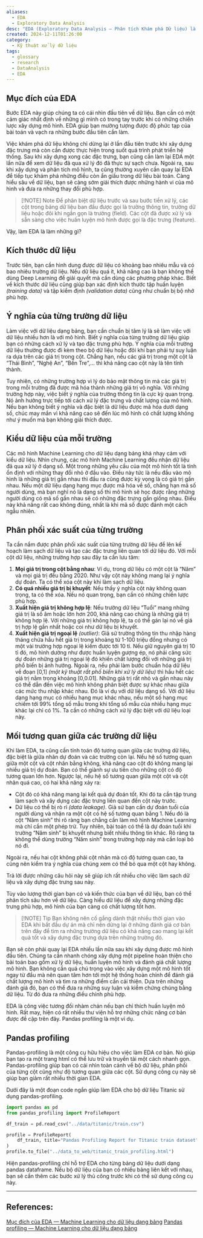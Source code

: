 ```yaml
---
aliases:
  - EDA
  - Exploratory Data Analysis
desc: "EDA (Exploratory Data Analysis – Phân tích Khám phá Dữ liệu) là một bước quan trọng trước khi làm bất kỳ một bài toán ML với dữ liệu dạng bảng nào.\r\r Trước khi xây dựng mô hình, bạn cần xây dựng đặc trưng. Trước khi xây dựng đặc trưng, bạn phải làm bước khám phá dữ liệu."
created: 2024-12-11T01:26:00
category:
  - Kỹ thuật xử lý dữ liệu
tags:
  - glossary
  - research
  - DataAnalysis
  - EDA
---
```

## Mục đích của EDA

Bước EDA này giúp chúng ta có cái nhìn đầu tiên về dữ liệu. Bạn cần có một cảm giác nhất định về những gì mình có trong tay trước khi có những chiến lược xây dựng mô hình. EDA giúp bạn mường tượng được độ phức tạp của bài toán và vạch ra những bước đầu tiên cần làm.

Việc khám phá dữ liệu không chỉ dừng lại ở lần đầu tiên trước khi xây dựng đặc trưng mà còn cần được thực hiện trong suốt quá trình phát triển hệ thống. Sau khi xây dựng xong các đặc trưng, bạn cũng cần làm lại EDA một lần nữa để xem dữ liệu đã qua xử lý đó đã thực sự sạch chưa. Ngoài ra, sau khi xây dựng và phân tích mô hình, ta cũng thường xuyên cần quay lại EDA để tiếp tục khám phá những điều còn ẩn giấu trong dữ liệu bài toán. Càng hiểu sâu về dữ liệu, bạn sẽ càng sớm giải thích được những hành vi của mô hình và đưa ra những thay đổi phù hợp.

> [!NOTE] Note
> Để phân biệt dữ liệu trước và sau bước tiền xử lý, các cột trong bảng dữ liệu ban đầu được gọi là trường thông tin, trường dữ liệu hoặc đôi khi ngắn gọn là trường (field). Các cột đã được xử lý và sẵn sàng cho việc huấn luyện mô hình được gọi là đặc trưng (feature).

Vậy, làm EDA là làm những gì?
## Kích thước dữ liệu

Trước tiên, bạn cần hình dung được dữ liệu có khoảng bao nhiêu mẫu và có bao nhiêu trường dữ liệu. Nếu dữ liệu quá ít, khả năng cao là bạn không thể dùng Deep Learning để giải quyết mà cần dùng các phương pháp khác. Biết về kích thước dữ liệu cũng giúp bạn xác định kích thước tập huấn luyện *(training data)* và tập kiểm định *(validation data)* cũng như chuẩn bị bộ nhớ phù hợp.

## Ý nghĩa của từng trường dữ liệu

Làm việc với dữ liệu dạng bảng, bạn cần chuẩn bị tâm lý là sẽ làm việc với dữ liệu nhiều hơn là với mô hình. Biết ý nghĩa của từng trường dữ liệu giúp bạn có những cách xử lý và tạo đặc trưng phù hợp. Ý nghĩa của mỗi trường dữ liệu thường được đi kèm theo bộ dữ liệu hoặc đôi khi bạn phải tự suy luận ra dựa trên các giá trị trong cột. Chẳng hạn, nếu các giá trị trong một cột là “Thái Bình”, “Nghệ An”, “Bến Tre”,… thì khả năng cao cột này là tên tỉnh thành.

Tuy nhiên, có những trường hợp vì lý do bảo mật thông tin mà các giá trị trong mỗi trường đã được mã hóa thành những giá trị vô nghĩa. Với những trường hợp này, việc biết ý nghĩa của trường thông tin là cực kỳ quan trọng. Nó ảnh hưởng trực tiếp tới cách xử lý đặc trưng và chất lượng của mô hình. Nếu bạn không biết ý nghĩa và đặc biệt là dữ liệu được mã hóa dưới dạng số, chúc may mắn vì khả năng cao sẽ đến lúc mô hình có chất lượng không như ý muốn mà bạn không giải thích được.

## Kiểu dữ liệu của mỗi trường

Các mô hình Machine Learning cho dữ liệu dạng bảng khá nhạy cảm với kiểu dữ liệu. Nhìn chung, các mô hình Machine Learning đều nhận dữ liệu đã qua xử lý ở dạng số. Một trong những yêu cầu của một mô hình tốt là tính ổn định với những thay đổi nhỏ ở đầu vào. Điều này tức là nếu đầu vào mô hình là những giá trị gần nhau thì đầu ra cũng được kỳ vọng là có giá trị gần nhau. Nếu một dữ liệu dạng hạng mục được mã hóa về số, chẳng hạn mã số người dùng, mà bạn nghĩ nó là dạng số thì mô hình sẽ học được rằng những người dùng có mã số gần nhau sẽ có những đặc trưng gần giống nhau. Điều này khả năng rất cao không đúng, nhất là khi mã số được đánh một cách ngẫu nhiên.

## Phân phối xác suất của từng trường

Ta cần nắm được phân phối xác suất của từng trường dữ liệu để lên kế hoạch làm sạch dữ liệu và tạo các đặc trưng liên quan tới dữ liệu đó. Với mỗi cột dữ liệu, những trường hợp sau đây ta cần lưu tâm:
1. **Mọi giá trị trong cột bằng nhau**: Ví dụ, trong dữ liệu có một cột là “Năm” và mọi giá trị đều bằng 2020. Như vậy cột này không mang lại ý nghĩa dự đoán. Ta có thể xóa cột này khi làm sạch dữ liệu.
2. **Có quá nhiều giá trị bị khuyết**: Nếu thấy ý nghĩa cột này không quan trọng, ta có thể xóa. Nếu nó quan trọng, bạn cần có những chiến lược phù hợp.
3. **Xuất hiện giá trị không hợp lệ**: Nếu trường dữ liệu “Tuổi” mang những giá trị là số âm hoặc lớn hơn 200, khả năng cao chúng là những giá trị không hợp lệ. Với những giá trị không hợp lệ, ta có thể gán lại nó về giá trị hợp lệ gần nhất hoặc coi như dữ liệu bị khuyết.
4. **Xuất hiện giá trị ngoại lệ** *(outlier)*: Giả sử trường thông tin thu nhập hàng tháng chứa hầu hết giá trị trong khoảng từ 1-100 triệu đồng nhưng có một vài trường hợp ngoại lệ kiếm được tới 10 tỉ. Nếu giữ nguyên giá trị 10 tỉ đó, mô hình dường như được huấn luyện gượng ép, nó phải căng sức dự đoán những giá trị ngoại lệ đó khiến chất lượng đối với những giá trị phổ biến bị ảnh hưởng. Ngoài ra, nếu phải làm bước chuẩn hóa dữ liệu về đoạn [0,1] *(một kỹ thuật rất phố biến khi xử lý dữ liệu)* thì hầu hết các giá trị nằm trong khoảng [0,0.01]. Những giá trị rất nhỏ và gần nhau này có thể dẫn đến việc mô hình không phân biệt được sự khác nhau giữa các mức thu nhập khác nhau. Đó là ví dụ với dữ liệu dạng số. Với dữ liệu dạng hạng mục có nhiều hạng mục khác nhau, nếu một số hạng mục chiếm tới 99% tổng số mẫu trong khi tổng số mẫu của nhiều hạng mục khác lại chỉ có 1%. Ta cần có những cách xử lý đặc biệt với dữ liệu loại này.

## Mối tương quan giữa các trường dữ liệu

Khi làm EDA, ta cũng cần tính toán độ tương quan giữa các trường dữ liệu, đặc biệt là giữa nhãn dự đoán và các trường còn lại. Nếu hệ số tương quan giữa một cột và cột nhãn bằng không, khả năng cao cột đó không mang lại nhiều giá trị dự đoán. Bạn có thể giành sự ưu tiên cho những cột có độ tương quan lớn hơn. Ngược lại, nếu hệ số tương quan giữa một cột và cột nhãn quá cao, có hai khả năng xảy ra:
- Cột đó có khả năng mang lại kết quả dự đoán tốt. Khi đó ta cần tập trung làm sạch và xây dựng các đặc trưng liên quan đến cột này trước.
- Dữ liệu có thể bị rò rỉ *(data leakage)*. Giả sử bạn cần dự đoán tuổi của người dùng và nhận ra một cột có hệ số tương quan bằng 1. Nếu đó là cột “Năm sinh” thì rõ ràng bạn chẳng cần làm mô hình Machine Learning mà chỉ cần một phép trừ. Tuy nhiên, bài toán có thể là dự đoán tuổi khi trường “Năm sinh” bị khuyết nhưng biết nhiều thông tin khác. Rõ ràng ta không thể dùng trường “Năm sinh” trong trường hợp này mà cần loại bỏ nó đi.

Ngoài ra, nếu hai cột không phải cột nhãn mà có độ tương quan cao, ta cũng nên kiểm tra ý nghĩa của chúng xem có thể bỏ qua một cột hay không.

Trả lời được những câu hỏi này sẽ giúp ích rất nhiều cho việc làm sạch dữ liệu và xây dựng đặc trưng sau này.

Tùy vào lượng thời gian bạn có và kiến thức của bạn về dữ liệu, bạn có thể phân tích sâu hơn về dữ liệu. Càng hiểu dữ liệu để xây dựng những đặc trưng phù hợp, mô hình của bạn càng có chất lượng tốt hơn.

> [!NOTE] Tip
> Bạn không nên cố gắng dành thật nhiều thời gian vào EDA khi bắt đầu dự án mà chỉ nên dừng lại ở những đánh giá cơ bản trên đây để tìm ra những trường dữ liệu có khả năng cao mang lại kết quả tốt và xây dựng đặc trưng dựa trên những trường đó.

Bạn sẽ còn phải quay lại EDA nhiều lần nữa sau khi xây dựng được mô hình đầu tiên. Chúng ta cần nhanh chóng xây dựng một pipeline hoàn thiện cho bài toán bao gồm xử lý dữ liệu, huấn luyện mô hình và đánh giá chất lượng mô hình. Bạn không cần quá chú trọng vào việc xây dựng một mô hình tốt ngay từ đầu mà nên quan tâm hơn tới một hệ thống hoàn chỉnh để đánh giá chất lượng mô hình và tìm ra những điểm cần cải thiện. Dựa trên những đánh giá đó, bạn có thể đưa ra những suy luận và kiểm chứng chúng bằng dữ liệu. Từ đó đưa ra những điều chỉnh phù hợp.

EDA là công việc tương đối nhàm chán nếu bạn chỉ thích huấn luyện mô hình. Rất may, hiện có rất nhiều thư viện hỗ trợ những chức năng cơ bản được đề cập trên đây. Pandas profiling là một ví dụ.

## Pandas profiling

Pandas-profiling là một công cụ hữu hiệu cho việc làm EDA cơ bản. Nó giúp bạn tạo ra một trang html có thể lưu trữ và truyền tải một cách nhanh gọn. Pandas-profiling giúp bạn có cái nhìn toàn cảnh về bộ dữ liệu, phân phối của từng cột cũng như độ tương quan giữa các cột. Sử dụng công cụ này sẽ giúp bạn giảm rất nhiều thời gian EDA.

Dưới đây là một đoạn code ngắn giúp làm EDA cho bộ dữ liệu Titanic sử dụng pandas-profiling.

```python
import pandas as pd
from pandas_profiling import ProfileReport

df_train = pd.read_csv("../data/titanic/train.csv")

profile = ProfileReport(
    df_train, title="Pandas Profiling Report for Titanic train dataset"
)
profile.to_file("../data_to_web/titanic_train_profiling.html")
```

Hiện pandas-profiling chỉ hỗ trợ EDA cho từng bảng dữ liệu dưới dạng pandas dataframe. Nếu bộ dữ liệu của bạn có nhiều bảng liên kết với nhau, bạn sẽ cần thêm các bước xử lý thủ công trước khi có thể sử dụng công cụ này.

---
## References:
[Mục đích của EDA — Machine Learning cho dữ liệu dạng bảng](https://machinelearningcoban.com/tabml_book/ch_data_processing/eda_purpose.html)
[Pandas profiling — Machine Learning cho dữ liệu dạng bảng](https://machinelearningcoban.com/tabml_book/ch_data_processing/pandas-profiling.html)